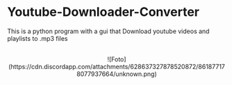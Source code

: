 # Youtube-Downloader-Converter
This is a python program with a gui that Download youtube videos and playlists to .mp3 files

<br>

<div align="center">![Foto](https://cdn.discordapp.com/attachments/628637327878520872/861877178077937664/unknown.png)</div>
<div align="cente"><img source="https://cdn.discordapp.com/attachments/628637327878520872/861877178077937664/unknown.png"/></div>

